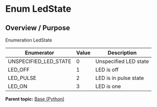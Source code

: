 # Enum LedState

## Overview / Purpose

Enumeration LedState

|Enumerator|Value|Description|
|----------|-----|-----------|
|UNSPECIFIED\_LED\_STATE|0|Unspecified LED state|
|LED\_OFF|1|LED is off|
|LED\_PULSE|2|LED is in pulse state|
|LED\_ON|3|LED is one|

**Parent topic:** [Base \(Python\)](../../summary_pages/Base.md)

